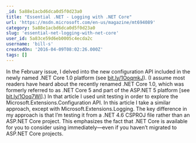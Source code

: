 ```yaml
---
_id: 5a88e1acbd6dca0d5f0d23a0
title: "Essential .NET - Logging with .NET Core"
url: 'https://msdn.microsoft.com/en-us/magazine/mt694089'
category: 5a88e1acbd6dca0d5f0d23a0
slug: 'essential-net-logging-with-net-core'
user_id: 5a83ce59d6eb0005c4ecda2c
username: 'bill-s'
createdOn: '2016-04-09T08:02:26.000Z'
tags: []
---
```


In the February issue, I delved into the new configuration API included in the newly named .NET Core 1.0 platform (see <a href="http://bit.ly/1OoqmkJ">bit.ly/1OoqmkJ</a>). (I assume most readers have heard about the recently renamed .NET Core 1.0, which was formerly referred to as .NET Core 5 and part of the ASP.NET 5 platform [see <a href="http://bit.ly/1Ooq7WI">bit.ly/1Ooq7WI</a>].) In that article I used unit testing in order to explore the Microsoft.Extensions.Configuration API. In this article I take a similar approach, except with Microsoft.Extensions.Logging. The key difference in my approach is that I’m testing it from a .NET 4.6 CSPROJ file rather than an ASP.NET Core project. This emphasizes the fact that .NET Core is available for you to consider using immediately—even if you haven’t migrated to ASP.NET Core projects.
